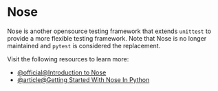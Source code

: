 # Nose

Nose is another opensource testing framework that extends `unittest` to provide a more flexible testing framework. Note that Nose is no longer maintained and `pytest` is considered the replacement.

Visit the following resources to learn more:

- [@official@Introduction to Nose](https://nose.readthedocs.io/en/latest/)
- [@article@Getting Started With Nose In Python](https://www.lambdatest.com/blog/selenium-python-nose-tutorial/)